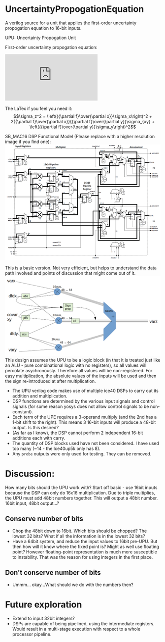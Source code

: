 # UncertaintyPropogationEquation
A verilog source for a unit that applies the first-order uncertainty propogation equation to 16-bit inputs.

UPU: Uncertainty Propogation Unit

First-order uncertainty propogation equation:

![](https://latex.codecogs.com/gif.latex?%5Cdpi%7B120%7D%20%5Clarge%20%24%24%5Csigma_z%5E2%20%3D%20%5Cleft%28%7B%7B%5Cpartial%20f%7D%5Cover%7B%5Cpartial%20x%7D%7D%5Csigma_x%5Cright%29%5E2%20&plus;%202%7B%7B%5Cpartial%20f%7D%5Cover%7B%5Cpartial%20x%7D%7D%7B%7B%5Cpartial%20f%7D%5Cover%7B%5Cpartial%20y%7D%7D%5Csigma_%7Bxy%7D%20&plus;%20%5Cleft%28%7B%7B%5Cpartial%20f%7D%5Cover%7B%5Cpartial%20y%7D%7D%5Csigma_y%5Cright%29%5E2%24%24)

The LaTex if you feel you need it:
$$\sigma_z^2 = \left({{\partial f}\over{\partial x}}\sigma_x\right)^2 + 2{{\partial f}\over{\partial x}}{{\partial f}\over{\partial y}}\sigma_{xy} + \left({{\partial f}\over{\partial y}}\sigma_y\right)^2$$



SB_MAC16 DSP Functional Model (Please replace with a higher resolution image if you find one):
![](docs/DSPschematic.png)


This is a basic version. Not very efficient, but helps to understand the data path involved and points of discussion that might come out of it.
![](docs/BasicIdea.png)
This design assumes the UPU to be a logic block (in that it is treated just like an ALU - pure combinational logic with no registers), so all values will percolate asychronously. Therefore all values will be non-registered.
For easy multiplication, the absolute values of the inputs will be used and then the sign re-introduced at after multiplication.

- The UPU verilog code makes use of multiple ice40 DSPs to carry out its addition and multiplication.
- DSP functions are determined by the various input signals and control signals (for some reason yosys does not allow control signals to be non-constant).
- Each term of the UPE requires a 3-operand multiply (and the 2nd has a 1-bit shift to the right). This means 3 16-bit inputs will produce a 48-bit output. Is this desired?
- (As far as I know), the DSP cannot perform 2 independent 16-bit additions each with carry.
- The quantity of DSP blocks used have not been considered. I have used too many (~14 - the Ice40up5k only has 8).
- Any `probe` outputs were only used for testing. They can be removed.

# Discussion:
How many bits should the UPU work with?
Start off basic - use 16bit inputs because the DSP can only do 16x16 multiplication.
Due to triple multiplies, the UPU must add 48bit numbers together. This will output a 48bit number.
16bit input, 48bit output...?

## Conserve number of bits
- Chop the 48bit down to 16bit. Which bits should be chopped? The lowest 32 bits? What if all the information is in the lowest 32 bits?
- Have a 64bit system, and reduce the input values to 16bit pre-UPU. But then how will it know where the fixed point is? Might as well use floating point? However floating-point representation is much more susceptible to instability. That was the reason for using integers in the first place.

## Don't conserve number of bits
- Ummm... okay...What should we do with the numbers then?


# Future exploration
- Extend to input 32bit integers?
- DSPs are capable of being pipelined, using the intermediate registers. Would result in a multi-stage execution with respect to a whole processor pipeline.